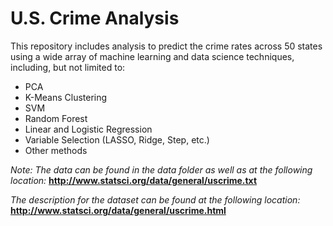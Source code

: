 # U.S. Crime Analysis
This repository includes analysis to predict the crime rates across 50 states using a wide array of machine learning and data science techniques, including, but not limited to:  
  - PCA  
  - K-Means Clustering  
  - SVM  
  - Random Forest  
  - Linear and Logistic Regression  
  - Variable Selection (LASSO, Ridge, Step, etc.)  
  - Other methods  
  
*Note: The data can be found in the data folder as well as at the following location:*   **http://www.statsci.org/data/general/uscrime.txt**  
  
*The description for the dataset can be found at the following location:*   **http://www.statsci.org/data/general/uscrime.html**